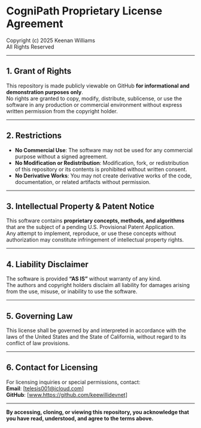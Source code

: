# CogniPath Proprietary License Agreement

Copyright (c) 2025 Keenan Williams  
All Rights Reserved

---

## 1. Grant of Rights
This repository is made publicly viewable on GitHub **for informational and demonstration purposes only**.  
No rights are granted to copy, modify, distribute, sublicense, or use the software in any production or commercial environment without express written permission from the copyright holder.

---

## 2. Restrictions
- **No Commercial Use**: The software may not be used for any commercial purpose without a signed agreement.  
- **No Modification or Redistribution**: Modification, fork, or redistribution of this repository or its contents is prohibited without written consent.  
- **No Derivative Works**: You may not create derivative works of the code, documentation, or related artifacts without permission.

---

## 3. Intellectual Property & Patent Notice
This software contains **proprietary concepts, methods, and algorithms** that are the subject of a pending U.S. Provisional Patent Application.  
Any attempt to implement, reproduce, or use these concepts without authorization may constitute infringement of intellectual property rights.

---

## 4. Liability Disclaimer
The software is provided **“AS IS”** without warranty of any kind.  
The authors and copyright holders disclaim all liability for damages arising from the use, misuse, or inability to use the software.

---

## 5. Governing Law
This license shall be governed by and interpreted in accordance with the laws of the United States and the State of California, without regard to its conflict of law provisions.

---

## 6. Contact for Licensing
For licensing inquiries or special permissions, contact:  
**Email**: [telesis001@icloud.com]  
**GitHub**: [www.https://github.com/keewillidevnet]

---

**By accessing, cloning, or viewing this repository, you acknowledge that you have read, understood, and agree to the terms above.**
